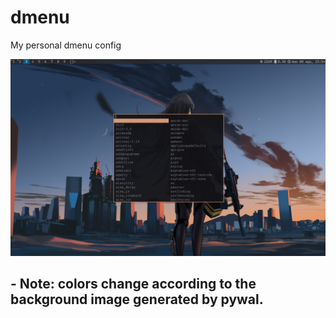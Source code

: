 # dmenu
My personal dmenu config

![screen1](screenshots/screen1.png)

## - Note: colors change according to the background image generated by pywal.